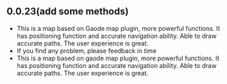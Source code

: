## 0.0.23(add some methods)


* This is a map based on Gaode map plugin, more powerful functions. It has positioning function and accurate navigation ability. Able to draw accurate paths. The user experience is great.
* If you find any problem, please feedback in time
* This is a map based on gaode map plugin, more powerful functions. It has positioning function and accurate navigation ability. Able to draw accurate paths. The user experience is great.


